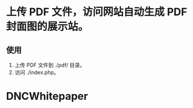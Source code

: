 # 上传 PDF 文件，访问网站自动生成 PDF 封面图的展示站。

## 使用
1. 上传 PDF 文件到 ./pdf/ 目录。
2. 访问 ./index.php。
# DNCWhitepaper
